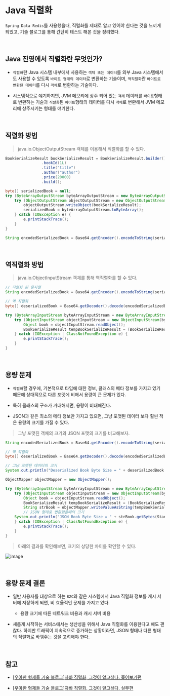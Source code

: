 # Java 직렬화

`Spring Data Redis`를 사용했을때, 직렬화를 제대로 알고 있어야 한다는 것을 느끼게 되었고, 기술 블로그를 통해 간단히 테스트 해본 것을 정리했다.

<br>

## Java 진영에서 직렬화란 무엇인가?

- `직렬화`란 Java 시스템 내부에서 사용하는 `객체 또는 데이터`를 외부 Java 시스템에서도 사용할 수 있도록 `바이트 형태의 데이터`로 변환하는 기술이며, `역직렬화`란 `바이트로 변환된 데이터`를 다시 `객체`로 변환하는 기술이다.

- 시스템적으로 얘기하지면, JVM 메모리에 상주 되어 있는 `객체` 데이터를 `바이트`형태로 변환하는 기술과 `직렬화`된 `바이트`형태의 데이터를 다시 `객체`로 변환해서 JVM 메모리에 상주시키는 형태를 얘기한다.

<br>

## 직렬화 방법

> java.io.ObjectOutputStream 객체를 이용해서 직렬화를 할 수 있다.

```java
BookSerializeResult bookSerializeResult = BookSerializeResult.builder()
				.bookId(1L)
				.title("title")
				.author("author")
				.price(20000)
				.build();

byte[] serializedBook = null;
try (ByteArrayOutputStream byteArrayOutputStream = new ByteArrayOutputStream()) {
	try (ObjectOutputStream objectOutputStream = new ObjectOutputStream(byteArrayOutputStream)) {
		objectOutputStream.writeObject(bookSerializeResult);
		serializedBook = byteArrayOutputStream.toByteArray();
	} catch (IOException e) {
		e.printStackTrace();
	}
}

String encodedSerializedBook = Base64.getEncoder().encodeToString(serializedBook);
```

<br>

## 역직렬화 방법

> java.io.ObjectInputStream 객체를 통해 역직렬화를 할 수 있다.

```java
// 직렬화 된 문자열
String encodedSerializedBook = Base64.getEncoder().encodeToString(serializedBook);

// 역 직렬화
byte[] deserializedBook = Base64.getDecoder().decode(encodedSerializedBook);

try (ByteArrayInputStream byteArrayInputStream = new ByteArrayInputStream(deserializedBook)) {
	try (ObjectInputStream objectInputStream = new ObjectInputStream(byteArrayInputStream)) {
		Object book = objectInputStream.readObject();
		BookSerializeResult tempBookSerializeResult = (BookSerializeResult) book;
	} catch (IOException | ClassNotFoundException e) {
		e.printStackTrace();
	}
}
```

<br>

## 용량 문제

- `직렬화`할 경우에, 기본적으로 타입에 대한 정보, 클래스의 메타 정보를 가지고 있기 때문에 상대적으로 다른 포맷에 비해서 용량이 큰 문제가 있다.

- 특히 클래스의 구조가 거대해지면, 용량이 비대해진다.

- JSON과 같은 최소의 메타 정보만 가지고 있으면, 그냥 포맷된 데이터 보다 훨씬 적은 용량의 크기를 가질 수 있다.

> 그냥 포맷된 객체의 크기와 JSON 포맷의 크기를 비교해보자.

```java
String encodedSerializedBook = Base64.getEncoder().encodeToString(serializedBook);

// 역 직렬화
byte[] deserializedBook = Base64.getDecoder().decode(encodedSerializedBook);

// 그냥 포맷된 데이터의 크기
System.out.println("Deserialized Book Byte Size = " + deserializedBook.length);

ObjectMapper objectMapper = new ObjectMapper();

try (ByteArrayInputStream byteArrayInputStream = new ByteArrayInputStream(deserializedBook)) {
	try (ObjectInputStream objectInputStream = new ObjectInputStream(byteArrayInputStream)) {
		Object book = objectInputStream.readObject();
		BookSerializeResult tempBookSerializeResult = (BookSerializeResult) book;
		String strBook = objectMapper.writeValueAsString(tempBookSerializeResult);
		// JSON 형태로 변환했을때의 크기
    System.out.println("JSON Book Byte Size = " + strBook.getBytes(StandardCharsets.UTF_8).length);
	} catch (IOException | ClassNotFoundException e) {
		e.printStackTrace();
	}
}
```

> 아래의 결과를 확인해보면, 크기의 상당한 차이를 확인할 수 있다.

![image](https://user-images.githubusercontent.com/23515771/104421801-2ef73700-55bf-11eb-918b-3de13880ce89.png)

<br>

## 용량 문제 결론

- 일반 사용자를 대상으로 하는 `B2C`와 같은 시스템에서 Java 직렬화 정보를 캐시 서버에 저장하게 되면, 비 효율적인 문제를 가지고 있다.

  - 용량 크기에 따른 네트워크 비용과 캐시 서버 비용

- 새롭게 시작하는 서비스에서는 생산성을 위해서 Java 직렬화를 이용한다고 해도 괜찮다. 하지만 트래픽이 지속적으로 증가하는 상황이라면, JSON 형태나 다른 형태의 직렬화로 바꿔주는 것을 고려해야 한다.

<br>

## 참고

- [[우아한 형제들 기술 블로그]자바 직렬화, 그것이 알고싶다. 훑어보기편](https://woowabros.github.io/experience/2017/10/17/java-serialize.html)

- [[우아한 형제들 기술 블로그]자바 직렬화, 그것이 알고싶다. 실무편](https://woowabros.github.io/experience/2017/10/17/java-serialize2.html)
